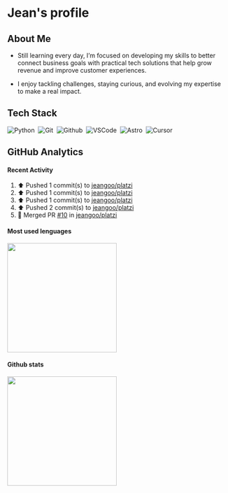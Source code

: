 # Jean's profile

## About Me
* Still learning every day, I’m focused on developing my skills to better connect business goals with practical tech solutions that help grow revenue and improve customer experiences.

* I enjoy tackling challenges, staying curious, and evolving my expertise to make a real impact.

## Tech Stack 

![Python](https://img.shields.io/badge/-Python-9966ff?logo=python&logoColor=f1f1f1)&nbsp;
![Git](https://img.shields.io/badge/-Git-9966ff?logo=git&logoColor=f1f1f1)&nbsp;
![Github](https://img.shields.io/badge/-Github-9966ff?logo=github&logoColor=f1f1f1)&nbsp;
![VSCode](https://badgen.net/badge/icon/VSCode?icon=visualstudio&label=&color=9966ff&labelColor=9966ff&scale=1)&nbsp;
![Astro](https://img.shields.io/badge/-Astro-9966ff?logo=astro&logoColor=f1f1f1)&nbsp;
![Cursor](https://img.shields.io/badge/-Cursor-9966ff?logo=cursor&logoColor=f1f1f1)&nbsp;


## GitHub Analytics
#### Recent Activity

<!--RECENT_ACTIVITY:start-->
1. ⬆️ Pushed 1 commit(s) to [jeangoo/platzi](https://github.com/jeangoo/platzi)<br>
2. ⬆️ Pushed 1 commit(s) to [jeangoo/platzi](https://github.com/jeangoo/platzi)<br>
3. ⬆️ Pushed 1 commit(s) to [jeangoo/platzi](https://github.com/jeangoo/platzi)<br>
4. ⬆️ Pushed 2 commit(s) to [jeangoo/platzi](https://github.com/jeangoo/platzi)<br>
5. 🎉 Merged PR [#10](https://github.com/jeangoo/platzi/pull/10) in [jeangoo/platzi](https://github.com/jeangoo/platzi)<br>
<!--RECENT_ACTIVITY:end-->

#### Most used lenguages
<a href="https://github.com/jeangoo">
  <img height=250 align="center" src="https://github-readme-stats.vercel.app/api/top-langs/?username=jeangoo&theme=dark&hide_border=true&bg_color=0D1117&title_color=9966ff&size_weight=0&count_weight=1&card_width=400&hide_title=true" />
</a>

#### Github stats
<a href="https://github.com/jeangoo">
  <img height=250 align="center" src="https://github-readme-stats.vercel.app/api?username=jeangoo&theme=dark&show_icons=true&hide_border=true&icon_color=9966ff&bg_color=0D1117&title_color=9966ff&hide_title=true&card_width=100"/>
</a>

<!-- #### Streak Stats
<a href="https://github.com/jeangoo">
  <img height=250 align="center" src="https://streak-stats.demolab.com/?user=jeangoo&theme=dark&hide_border=true&date_format=M%20j%5B%2C%20Y%5D&mode=weekly&card_width=400&card_height=200&hide_border=true&icon_color=9966ff&background=0D1117&stroke=9966ff&ring=9966ff&currStreakLabel=9966ff&fire=9966ff"/>
</a> -->


